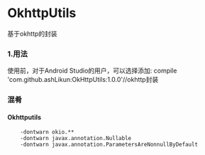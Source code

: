 # **OkhttpUtils**
基于okhttp的封装


### 1.用法
使用前，对于Android Studio的用户，可以选择添加:
     compile 'com.github.ashLikun:OkHttpUtils:1.0.0'//okhttp封装





### 混肴
#### Okhttputils
        -dontwarn okio.**
        -dontwarn javax.annotation.Nullable
        -dontwarn javax.annotation.ParametersAreNonnullByDefault

